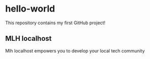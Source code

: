 # hello-world
This repository contains my first GitHub project!
## MLH localhost
Mlh localhost empowers you to develop your local tech community
